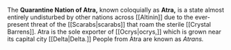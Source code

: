 The **Quarantine Nation of Atra,** known coloquially as **Atra,** is a state almost entirely undisturbed by other nations across [[Altinin]] due to the ever-present threat of the [[Scarabs|scarabs]] that roam the sterile [[Crystal Barrens]]. Atra is the sole exporter of [[Ocrys|ocrys,]] which is grown near its capital city [[Delta|Delta.]] People from Atra are known as *Atrans.*